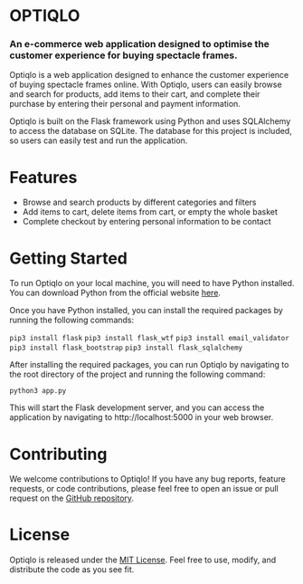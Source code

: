 
# OPTIQLO
### An e-commerce web application designed to optimise the customer experience for buying spectacle frames.

Optiqlo is a web application designed to enhance the customer experience of buying spectacle frames online. With Optiqlo, users can easily browse and search for products, add items to their cart, and complete their purchase by entering their personal and payment information.

Optiqlo is built on the Flask framework using Python and uses SQLAlchemy to access the database on SQLite. The database for this project is included, so users can easily test and run the application.

# Features
* Browse and search products by different categories and filters
* Add items to cart, delete items from cart, or empty the whole basket
* Complete checkout by entering personal information to be contact

# Getting Started
To run Optiqlo on your local machine, you will need to have Python installed. You can download Python from the official website [here](https://www.python.org/downloads/).

Once you have Python installed, you can install the required packages by running the following commands:

``pip3 install flask``
``pip3 install flask_wtf``
``pip3 install email_validator``
``pip3 install flask_bootstrap``
``pip3 install flask_sqlalchemy``

After installing the required packages, you can run Optiqlo by navigating to the root directory of the project and running the following command:

``python3 app.py``

This will start the Flask development server, and you can access the application by navigating to http://localhost:5000 in your web browser.

# Contributing
We welcome contributions to Optiqlo! If you have any bug reports, feature requests, or code contributions, please feel free to open an issue or pull request on the [GitHub repository](https://github.com/cinnamonscript/optiqlo/).

# License
Optiqlo is released under the [MIT License](https://opensource.org/license/mit/). Feel free to use, modify, and distribute the code as you see fit.
